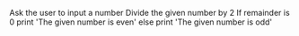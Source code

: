 Ask the user to input a number
Divide the given number by 2
If remainder is 0
print 'The given number is even'
else
print 'The given number is odd'
